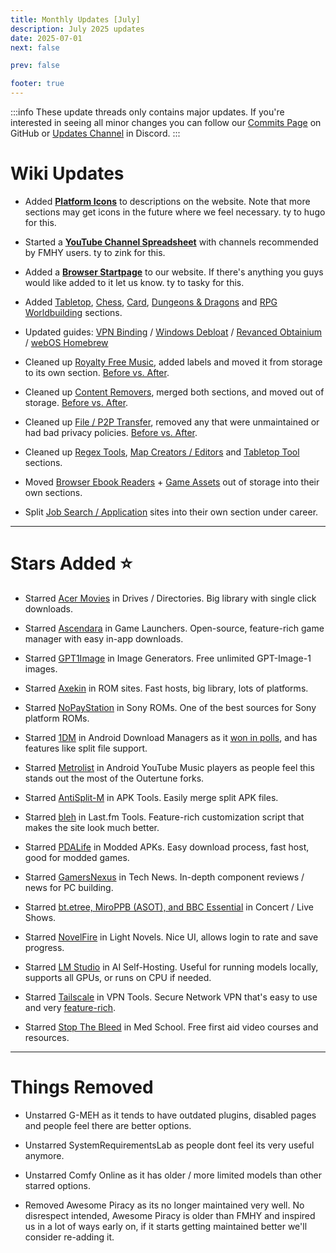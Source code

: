 ```yaml
---
title: Monthly Updates [July]
description: July 2025 updates
date: 2025-07-01
next: false

prev: false

footer: true
---
```


<Post authors="nbats"/>

:::info
These update threads only contains major updates. If you're interested
in seeing all minor changes you can follow our
[Commits Page](https://github.com/fmhy/FMHYedit/commits/main) on GitHub or
[Updates Channel](https://redd.it/17f8msf) in Discord.
:::


# Wiki Updates

- Added **[Platform Icons](https://i.ibb.co/PZdY4rBZ/image.png)** to descriptions on the website. Note that more sections may get icons in the future where we feel necessary. ty to hugo for this.

- Started a **[YouTube Channel Spreadsheet](https://docs.google.com/spreadsheets/d/1xZm5BcQTYJx8sfSuqHExHtIOPtSfod8beHKtYzp8DxE/)** with channels recommended by FMHY users. ty to zink for this.

- Added a **[Browser Startpage](https://fmhy.net/startpage)** to our website. If there's anything you guys would like added to it let us know. ty to tasky for this.

- Added [Tabletop](https://fmhy.net/gaming#tabletop-games), [Chess](https://fmhy.net/gaming#chess), [Card](https://fmhy.net/gaming#card-games), [Dungeons & Dragons](https://fmhy.net/educational#dungeons-dragons) and [RPG Worldbuilding](https://fmhy.net/gaming-tools#rpg-worldbuilding) sections.

- Updated guides: [VPN Binding](https://fmhy.net/privacy#vpn-tools) / [Windows Debloat](https://fmhy.net/system-tools#windows-isos) / [Revanced Obtainium](https://fmhy.net/mobile#revanced-tools) / [webOS Homebrew](https://fmhy.net/video#smart-tv-firestick)

- Cleaned up [Royalty Free Music](https://fmhy.net/audio#royalty-free-music), added labels and moved it from storage to its own section. [Before vs. After](https://i.ibb.co/20Bb99zP/image.png).

- Cleaned up [Content Removers](https://fmhy.net/image-tools#content-removers), merged both sections, and moved out of storage. [Before vs. After](https://i.ibb.co/rnThdr5/Untitled.jpg).

- Cleaned up [File / P2P Transfer](https://fmhy.net/file-tools#file-transfer), removed any that were unmaintained or had bad privacy policies. [Before vs. After](https://i.ibb.co/GfK168jD/Untitled.jpg).

- Cleaned up [Regex Tools](https://fmhy.net/developer-tools#regex-tools), [Map Creators / Editors](https://fmhy.net/developer-tools#map-creators-editors) and [Tabletop Tool](https://fmhy.net/gaming-tools#tabletop-tools) sections.

- Moved [Browser Ebook Readers](https://fmhy.net/reading#browser-ebook-readers) + [Game Assets](https://fmhy.net/developer-tools#game-assets) out of storage into their own sections.

- Split [Job Search / Application](https://fmhy.net/misc#job-search-application) sites into their own section under career.

***

# Stars Added ⭐

- Starred [Acer Movies](https://fmhy.net/video#drives-directories) in Drives / Directories. Big library with single click downloads.

- Starred [Ascendara](https://fmhy.net/gaming-tools#game-launchers) in Game Launchers. Open-source, feature-rich game manager with easy in-app downloads.

- Starred [GPT1Image](https://fmhy.net/ai#image-generation) in Image Generators. Free unlimited GPT-Image-1 images.

- Starred [Axekin](https://fmhy.net/gaming#rom-sites) in ROM sites. Fast hosts, big library, lots of platforms.

- Starred [NoPayStation](https://nopaystation.com/) in Sony ROMs. One of the best sources for Sony platform ROMs.

- Starred [1DM](https://fmhy.net/mobile#android-file-tools) in Android Download Managers as it [won in polls](https://i.ibb.co/zh2BKZ0z/image.png), and has features like split file support.

- Starred [Metrolist](https://fmhy.net/mobile#youtube-music) in Android YouTube Music players as people feel this stands out the most of the Outertune forks.

- Starred [AntiSplit-M](https://fmhy.net/mobile#apk-tools) in APK Tools. Easily merge split APK files.

- Starred [bleh](https://fmhy.net/audio#last-fm-tools) in Last.fm Tools. Feature-rich customization script that makes the site look much better.

- Starred [PDALife](https://fmhy.net/mobile#modded-apks) in Modded APKs. Easy download process, fast host, good for modded games.

- Starred [GamersNexus](https://fmhy.net/misc#tech-news) in Tech News. In-depth component reviews / news for PC building.

- Starred [bt.etree, MiroPPB (ASOT), and BBC Essential](https://fmhy.net/audio#concerts-live-shows) in Concert / Live Shows. 

- Starred [NovelFire](https://fmhy.net/reading#light-novels) in Light Novels. Nice UI, allows login to rate and save progress.

- Starred [LM Studio](https://fmhy.net/ai#self-hosting-tools) in AI Self-Hosting. Useful for running models locally, supports all GPUs, or runs on CPU if needed. 

- Starred [Tailscale](https://fmhy.net/privacy#vpn-tools) in VPN Tools. Secure Network VPN that's easy to use and very [feature-rich](https://i.ibb.co/ZRhQBNtX/image.png).

- Starred [Stop The Bleed](https://fmhy.net/educational#med-school) in Med School. Free first aid video courses and resources.

***
 
# Things Removed

- Unstarred G-MEH as it tends to have outdated plugins, disabled pages and people feel there are better options.

- Unstarred SystemRequirementsLab as people dont feel its very useful anymore.

- Unstarred Comfy Online as it has older / more limited models than other starred options.

- Removed Awesome Piracy as its no longer maintained very well. No disrespect intended, Awesome Piracy is older than FMHY and inspired us in a lot of ways early on, if it starts getting maintained better we'll consider re-adding it.
